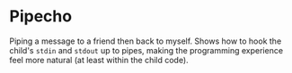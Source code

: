# Pipecho
Piping a message to a friend then back to myself. Shows how to hook the child's
`stdin` and `stdout` up to pipes, making the programming experience feel more
natural (at least within the child code).
